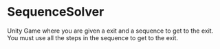 # SequenceSolver
Unity Game where you are given a exit and a sequence to get to the exit. You must use all the steps in the sequence to get to the exit.
